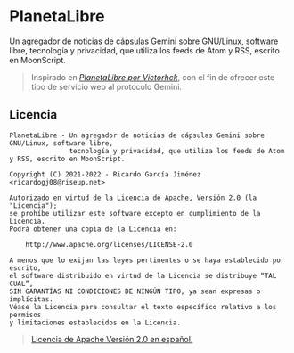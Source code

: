 # PlanetaLibre

Un agregador de noticias de cápsulas [Gemini](https://gemini.circumlunar.space/) sobre GNU/Linux, software libre, tecnología y privacidad, que utiliza los feeds de Atom y RSS, escrito en MoonScript.

> Inspirado en [*PlanetaLibre por Victorhck*](https://victorhck.gitlab.io/planetalibre/), con el fin de ofrecer este tipo de servicio web al protocolo Gemini.

## Licencia

```text
PlanetaLibre - Un agregador de noticias de cápsulas Gemini sobre GNU/Linux, software libre,
               tecnología y privacidad, que utiliza los feeds de Atom y RSS, escrito en MoonScript.

Copyright (C) 2021-2022 - Ricardo García Jiménez <ricardogj08@riseup.net>

Autorizado en virtud de la Licencia de Apache, Versión 2.0 (la "Licencia");
se prohíbe utilizar este software excepto en cumplimiento de la Licencia.
Podrá obtener una copia de la Licencia en:

    http://www.apache.org/licenses/LICENSE-2.0

A menos que lo exijan las leyes pertinentes o se haya establecido por escrito,
el software distribuido en virtud de la Licencia se distribuye “TAL CUAL”,
SIN GARANTÍAS NI CONDICIONES DE NINGÚN TIPO, ya sean expresas o implícitas.
Véase la Licencia para consultar el texto específico relativo a los permisos
y limitaciones establecidos en la Licencia.
```

> [Licencia de Apache Versión 2.0 en español.](https://wikis.fdi.ucm.es/ELP/Licencia_Apache)
